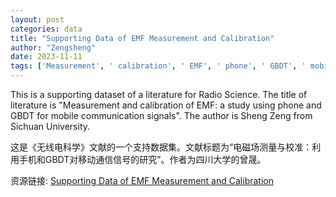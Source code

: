 ```yaml
---
layout: post
categories: data
title: "Supporting Data of EMF Measurement and Calibration"
author: "Zengsheng"
date: 2023-11-11
tags: ['Measurement', ' calibration', ' EMF', ' phone', ' GBDT', ' mobile communication', ' signals', ' Radio Science', ' Sheng Zeng', ' Sichuan University']
---
```


This is a supporting dataset of a literature for Radio Science. The title of literature is "Measurement and calibration of EMF: a study using phone and GBDT for mobile communication signals". The author is Sheng Zeng from Sichuan University.

这是《无线电科学》文献的一个支持数据集。文献标题为“电磁场测量与校准：利用手机和GBDT对移动通信信号的研究”。作者为四川大学的曾晟。

资源链接: [Supporting Data of EMF Measurement and Calibration](https://doi.org/10.57760/sciencedb.12213)
